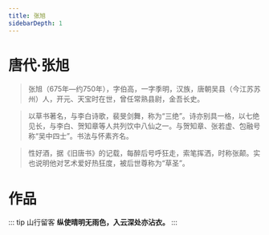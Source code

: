 ```yaml
---
title: 张旭
sidebarDepth: 1
---
```


# 唐代·张旭
> 张旭（675年—约750年），字伯高，一字季明，汉族，唐朝吴县（今江苏苏州）人，开元、天宝时在世，曾任常熟县尉，金吾长史。

> 以草书著名，与李白诗歌，裴旻剑舞，称为“三绝”。诗亦别具一格，以七绝见长，与李白、贺知章等人共列饮中八仙之一。与贺知章、张若虚、包融号称“吴中四士”。书法与怀素齐名。

> 性好酒，据《旧唐书》的记载，每醉后号呼狂走，索笔挥洒，时称张颠。实也说明他对艺术爱好热狂度，被后世尊称为“草圣”。

# 作品
::: tip 山行留客
**纵使晴明无雨色，入云深处亦沾衣。**
:::